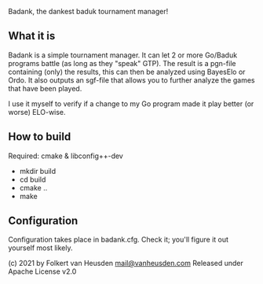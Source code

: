 Badank, the dankest baduk tournament manager!


What it is
----------

Badank is a simple tournament manager.
It can let 2 or more Go/Baduk programs battle (as long as they "speak" GTP).
The result is a pgn-file containing (only) the results, this can then be analyzed using BayesElo or Ordo.
It also outputs an sgf-file that allows you to further analyze the games that have been played.

I use it myself to verify if a change to my Go program made it play better (or worse) ELO-wise.


How to build
------------

Required: cmake & libconfig++-dev

* mkdir build
* cd build
* cmake ..
* make


Configuration
-------------

Configuration takes place in badank.cfg. Check it; you'll figure it out yourself most likely.



(c) 2021 by Folkert van Heusden <mail@vanheusden.com>
Released under Apache License v2.0
